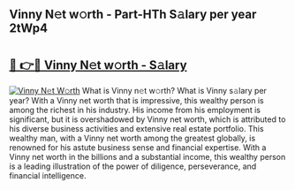 ## Vinny N𝚎t w𝚘rth - Part-HTh S𝚊lary per year 2tWp4

# <h2><a href="http://gc1rxub.nevu.top/?p=Vinny">🔗 👉🔴 Vinny N𝚎t w𝚘rth - S𝚊lary</a></h2>

[![Vinny N𝚎t W𝚘rth](https://i.imgur.com/Oavwk0R.jpeg)](http://gc1rxub.nevu.top/?p=Vinny)
What is Vinny n𝚎t w𝚘rth? What is Vinny s𝚊lary per year?
With a Vinny net worth that is impressive, this wealthy person is among the richest in his industry. His income from his employment is significant, but it is overshadowed by Vinny net worth, which is attributed to his diverse business activities and extensive real estate portfolio. This wealthy man, with a Vinny net worth among the greatest globally, is renowned for his astute business sense and financial expertise. With a Vinny net worth in the billions and a substantial income, this wealthy person is a leading illustration of the power of diligence, perseverance, and financial intelligence.
